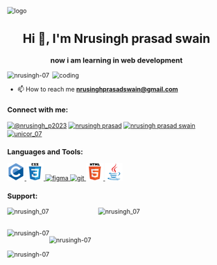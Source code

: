 ![logo](https://e0.pxfuel.com/wallpapers/738/566/desktop-wallpaper-artstation-rog-design-pixel-jeff-pixel-art-gif-pixel-art-pc.jpg)
<h1 align="center">Hi 👋, I'm Nrusingh prasad swain</h1>
<h3 align="center">now i am learning in web development</h3>
<img align="right" alt="coding" width="400" src="https://camo.githubusercontent.com/19db51af5f90f1b152bc0b9078f5fe97053955be5074f03f17019c70345bdcdb/68747470733a2f2f6d69726f2e6d656469756d2e636f6d2f6d61782f313336302f302a37513379765349765f7430696f4a2d5a2e676966">
<p align="left"> <img src="https://komarev.com/ghpvc/?username=nrusingh-07&label=Profile%20views&color=0e75b6&style=flat" alt="nrusingh-07" /> </p>

- 📫 How to reach me **nrusinghprasadswain@gmail.com**

<h3 align="left">Connect with me:</h3>
<p align="left">
<a href="https://twitter.com/@nrusingh_p2023" target="blank"><img align="center" src="https://raw.githubusercontent.com/rahuldkjain/github-profile-readme-generator/master/src/images/icons/Social/twitter.svg" alt="@nrusingh_p2023" height="30" width="40" /></a>
<a href="https://linkedin.com/in/nrusingh prasad" target="blank"><img align="center" src="https://raw.githubusercontent.com/rahuldkjain/github-profile-readme-generator/master/src/images/icons/Social/linked-in-alt.svg" alt="nrusingh prasad" height="30" width="40" /></a>
<a href="https://fb.com/nrusingh prasad swain" target="blank"><img align="center" src="https://raw.githubusercontent.com/rahuldkjain/github-profile-readme-generator/master/src/images/icons/Social/facebook.svg" alt="nrusingh prasad swain" height="30" width="40" /></a>
<a href="https://instagram.com/unicor_07" target="blank"><img align="center" src="https://raw.githubusercontent.com/rahuldkjain/github-profile-readme-generator/master/src/images/icons/Social/instagram.svg" alt="unicor_07" height="30" width="40" /></a>
</p>

<h3 align="left">Languages and Tools:</h3>
<p align="left"> <a href="https://www.cprogramming.com/" target="_blank" rel="noreferrer"> <img src="https://raw.githubusercontent.com/devicons/devicon/master/icons/c/c-original.svg" alt="c" width="40" height="40"/> </a> <a href="https://www.w3schools.com/css/" target="_blank" rel="noreferrer"> <img src="https://raw.githubusercontent.com/devicons/devicon/master/icons/css3/css3-original-wordmark.svg" alt="css3" width="40" height="40"/> </a> <a href="https://www.figma.com/" target="_blank" rel="noreferrer"> <img src="https://www.vectorlogo.zone/logos/figma/figma-icon.svg" alt="figma" width="40" height="40"/> </a> <a href="https://git-scm.com/" target="_blank" rel="noreferrer"> <img src="https://www.vectorlogo.zone/logos/git-scm/git-scm-icon.svg" alt="git" width="40" height="40"/> </a> <a href="https://www.w3.org/html/" target="_blank" rel="noreferrer"> <img src="https://raw.githubusercontent.com/devicons/devicon/master/icons/html5/html5-original-wordmark.svg" alt="html5" width="40" height="40"/> </a> <a href="https://www.java.com" target="_blank" rel="noreferrer"> <img src="https://raw.githubusercontent.com/devicons/devicon/master/icons/java/java-original.svg" alt="java" width="40" height="40"/> </a> </p>

<h3 align="left">Support:</h3>
<p><a href="https://www.buymeacoffee.com/nrusingh_07"> <img align="left" src="https://cdn.buymeacoffee.com/buttons/v2/default-yellow.png" height="50" width="210" alt="nrusingh_07" /></a><a href="https://ko-fi.com/nrusingh_07"> <img align="left" src="https://cdn.ko-fi.com/cdn/kofi3.png?v=3" height="50" width="210" alt="nrusingh_07" /></a></p><br><br>

<p><img align="left" src="https://github-readme-stats.vercel.app/api/top-langs?username=nrusingh-07&show_icons=true&locale=en&layout=compact" alt="nrusingh-07" /></p>

<p>&nbsp;<img align="center" src="https://github-readme-stats.vercel.app/api?username=nrusingh-07&show_icons=true&locale=en" alt="nrusingh-07" /></p>

<p><img align="center" src="https://github-readme-streak-stats.herokuapp.com/?user=nrusingh-07&" alt="nrusingh-07" /></p>


